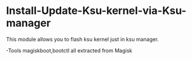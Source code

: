 # Install-Update-Ksu-kernel-via-Ksu-manager
This module allows you to flash ksu kernel just in ksu manager.

-Tools
magiskboot,bootctl 
all extracted from Magisk
